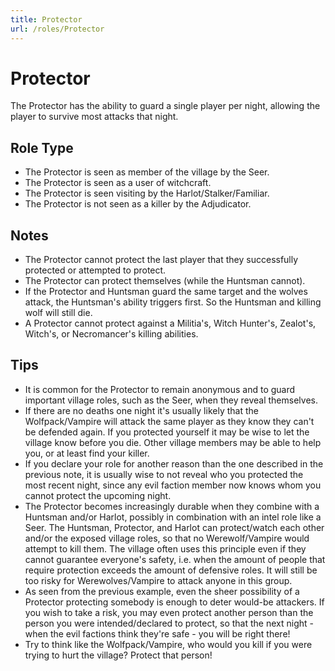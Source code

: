 ```yaml
---
title: Protector
url: /roles/Protector
---
```


# Protector

The Protector has the ability to guard a single player per night, allowing the player to survive most attacks that night.

## Role Type

- The Protector is seen as member of the village by the Seer.
- The Protector is seen as a user of witchcraft.
- The Protector is seen visiting by the Harlot/Stalker/Familiar.
- The Protector is not seen as a killer by the Adjudicator.

## Notes

- The Protector cannot protect the last player that they successfully protected or attempted to protect.
- The Protector can protect themselves (while the Huntsman cannot).
- If the Protector and Huntsman guard the same target and the wolves attack, the Huntsman's ability triggers first. So the Huntsman and killing wolf will still die.
- A Protector cannot protect against a Militia's, Witch Hunter's, Zealot's, Witch's, or Necromancer's killing abilities.

## Tips

- It is common for the Protector to remain anonymous and to guard important village roles, such as the Seer, when they reveal themselves.
- If there are no deaths one night it's usually likely that the Wolfpack/Vampire will attack the same player as they know they can't be defended again. If you protected yourself it may be wise to let the village know before you die. Other village members may be able to help you, or at least find your killer.
- If you declare your role for another reason than the one described in the previous note, it is usually wise to not reveal who you protected the most recent night, since any evil faction member now knows whom you cannot protect the upcoming night.
- The Protector becomes increasingly durable when they combine with a Huntsman and/or Harlot, possibly in combination with an intel role like a Seer. The Huntsman, Protector, and Harlot can protect/watch each other and/or the exposed village roles, so that no Werewolf/Vampire would attempt to kill them. The village often uses this principle even if they cannot guarantee everyone's safety, i.e. when the amount of people that require protection exceeds the amount of defensive roles. It will still be too risky for Werewolves/Vampire to attack anyone in this group.
- As seen from the previous example, even the sheer possibility of a Protector protecting somebody is enough to deter would-be attackers. If you wish to take a risk, you may even protect another person than the person you were intended/declared to protect, so that the next night - when the evil factions think they're safe - you will be right there!
- Try to think like the Wolfpack/Vampire, who would you kill if you were trying to hurt the village? Protect that person!
